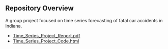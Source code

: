 ## Repository Overview

A group project focused on time series forecasting of fatal car accidents in Indiana.

- [Time_Series_Project_Report.pdf](./Time_Series_Project_Report.pdf)
- [Time_Series_Project_Code.html](./Time_Series_Project_Code.html)


